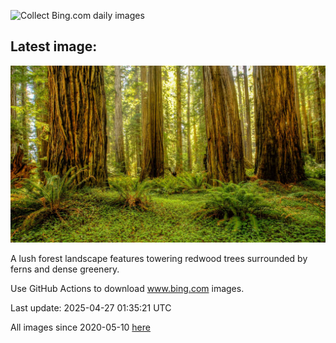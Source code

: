 ![Collect Bing.com daily images](https://github.com/counter2015/bing-daily-images/workflows/Collect%20Bing.com%20daily%20images/badge.svg)
## Latest image:
![](images/RedwoodGrove.jpg)

A lush forest landscape features towering redwood trees surrounded by ferns and dense greenery.

Use GitHub Actions to download www.bing.com images.

Last update: 2025-04-27 01:35:21 UTC

All images since 2020-05-10 [here](https://github.com/counter2015/bing-daily-images/tree/master/images)
